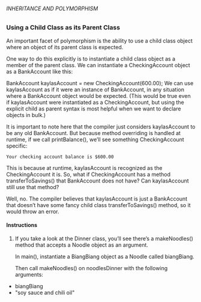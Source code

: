 ###### INHERITANCE AND POLYMORPHISM

### Using a Child Class as its Parent Class

An important facet of polymorphism is the ability to use a child class object where an object of its parent class is expected.

One way to do this explicitly is to instantiate a child class object as a member of the parent class. We can instantiate a CheckingAccount object as a BankAccount like this:

BankAccount kaylasAccount = new CheckingAccount(600.00);
We can use kaylasAccount as if it were an instance of BankAccount, in any situation where a BankAccount object would be expected. (This would be true even if kaylasAccount were instantiated as a CheckingAccount, but using the explicit child as parent syntax is most helpful when we want to declare objects in bulk.)

It is important to note here that the compiler just considers kaylasAccount to be any old BankAccount. But because method overriding is handled at runtime, if we call printBalance(), we’ll see something CheckingAccount specific:
```
Your checking account balance is $600.00
```
This is because at runtime, kaylasAccount is recognized as the CheckingAccount it is. So, what if CheckingAccount has a method transferToSavings() that BankAccount does not have? Can kaylasAccount still use that method?

Well, no. The compiler believes that kaylasAccount is just a BankAccount that doesn’t have some fancy child class transferToSavings() method, so it would throw an error.

#### Instructions

1. If you take a look at the Dinner class, you’ll see there’s a makeNoodles() method that accepts a Noodle object as an argument.

    In main(), instantiate a BiangBiang object as a Noodle called biangBiang.

    Then call makeNoodles() on noodlesDinner with the following arguments:

- biangBiang
- "soy sauce and chili oil"